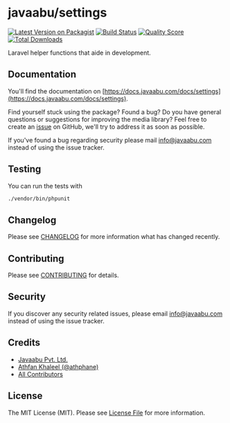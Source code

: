 # javaabu/settings

[![Latest Version on Packagist](https://img.shields.io/packagist/v/javaabu/settings.svg?style=flat-square)](https://packagist.org/packages/javaabu/settings)
[![Build Status](https://img.shields.io/travis/javaabu/settings/master.svg?style=flat-square)](https://travis-ci.org/javaabu/settings)
[![Quality Score](https://img.shields.io/scrutinizer/g/javaabu/settings.svg?style=flat-square)](https://scrutinizer-ci.com/g/javaabu/settings)
[![Total Downloads](https://img.shields.io/packagist/dt/javaabu/settings.svg?style=flat-square)](https://packagist.org/packages/javaabu/settings)

Laravel helper functions that aide in development.


## Documentation

You'll find the documentation on [https://docs.javaabu.com/docs/settings](https://docs.javaabu.com/docs/settings).

Find yourself stuck using the package? Found a bug? Do you have general questions or suggestions for improving the media library? Feel free to create an [issue](../../issues) on GitHub, we'll try to address it as soon as possible.

If you've found a bug regarding security please mail [info@javaabu.com](mailto:info@javaabu.com) instead of using the issue tracker.


## Testing

You can run the tests with

``` bash
./vendor/bin/phpunit
```

## Changelog

Please see [CHANGELOG](CHANGELOG.md) for more information what has changed recently.

## Contributing

Please see [CONTRIBUTING](CONTRIBUTING.md) for details.

## Security

If you discover any security related issues, please email [info@javaabu.com](mailto:info@javaabu.com) instead of using the issue tracker.

## Credits

- [Javaabu Pvt. Ltd.](https://github.com/javaabu)
- [Athfan Khaleel (@athphane)](http://athfan.com)
- [All Contributors](../../contributors)

## License

The MIT License (MIT). Please see [License File](LICENSE.md) for more information.
